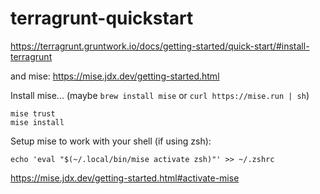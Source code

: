 # terragrunt-quickstart
https://terragrunt.gruntwork.io/docs/getting-started/quick-start/#install-terragrunt

and mise:
https://mise.jdx.dev/getting-started.html

Install mise... (maybe `brew install mise` or `curl https://mise.run | sh`)

```shell
mise trust
mise install
```

Setup mise to work with your shell (if using zsh):
```shell
echo 'eval "$(~/.local/bin/mise activate zsh)"' >> ~/.zshrc
```
https://mise.jdx.dev/getting-started.html#activate-mise
